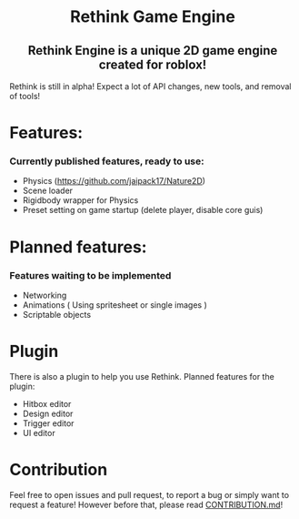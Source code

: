 <h1 align="center">Rethink Game Engine</h1>
<h2 align="center"> Rethink Engine is a unique 2D game engine created for roblox!</h2>
 
Rethink is still in alpha! Expect a lot of API changes, new tools, and removal of tools!
 
# Features:
### Currently published features, ready to use:
- Physics (https://github.com/jaipack17/Nature2D)
- Scene loader
- Rigidbody wrapper for Physics
- Preset setting on game startup (delete player, disable core guis)

# Planned features:
### Features waiting to be implemented
- Networking
- Animations ( Using spritesheet or single images )
- Scriptable objects

# Plugin
There is also a plugin to help you use Rethink.
Planned features for the plugin:
- Hitbox editor
- Design editor
- Trigger editor
- UI editor

# Contribution
Feel free to open issues and pull request, to report a bug or simply want to request a feature!
However before that, please read [CONTRIBUTION.md](https://github.com/jammees/Rethink-Game-Engine-2D/blob/main/CONTRIBUTION.md)!

